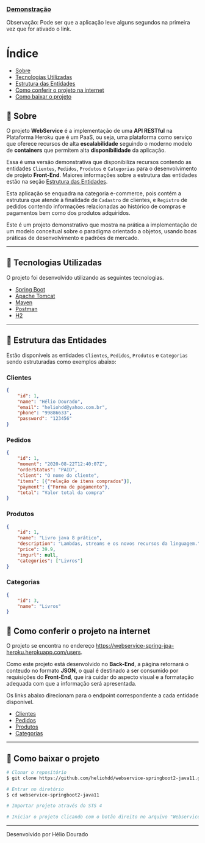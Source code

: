 <h3>
    <a href=https://webservice-spring-jpa-heroku.herokuapp.com/users>Demonstração</a>
</h3>
Observação: Pode ser que a aplicação leve alguns segundos na primeira vez que for ativado o link.

# Índice
- [Sobre](#-sobre)
- [Tecnologias Utilizadas](#-tecnologias-utilizadas)
- [Estrutura das Entidades](#-estrutura-das-entidades)
- [Como conferir o projeto na internet](#-como-conferir-o-projeto-na-internet)<!-- [Como testar o projeto no Postman](#-como-usar-o-projeto-no-postman)-->
- [Como baixar o projeto](#-como-baixar-o-projeto)




## 🔖 Sobre

O projeto **WebService** é a implementação de uma **API RESTful** na Plataforma Heroku que é um PaaS, ou seja, uma plataforma como serviço que oferece recursos de alta **escalabilidade** seguindo o moderno modelo de **containers** que permitem alta **disponibilidade** da aplicação.

Essa é uma versão demonstrativa que disponibiliza recursos  contendo as entidades ```Clientes```, ```Pedidos```, ```Produtos``` e ```Categorias``` para o desenvolvimento de projeto **Front-End**. Maiores informações sobre a estrutura das entidades estão na seção [Estrutura das Entidades](#-estrutura-das-entidades).

Esta aplicação se enquadra na categoria e-commerce, pois contém a estrutura que atende à finalidade de ```Cadastro``` de clientes, e ```Registro``` de pedidos contendo informações relacionadas ao histórico de compras e pagamentos bem como  dos produtos adquiridos.

Este é um projeto demonstrativo que mostra na prática a implementação de um modelo conceitual sobre o paradigma orientado a objetos, usando boas práticas de desenvolvimento e padrões de mercado.

---

## 🚀 Tecnologias Utilizadas

O projeto foi  desenvolvido utilizando as seguintes tecnologias.
<!--
<h3>
    <img src=Pictures/spring-boot.png>
</h3>
-->

- [Spring Boot](https://spring.io/)
- [Apache Tomcat](http://tomcat.apache.org/)
- [Maven](https://maven.apache.org/)
- [Postman](https://www.postman.com/)
- [H2](https://www.h2database.com/html/main.html)


---

## 🧮 Estrutura das Entidades

Estão disponiveis  as entidades ```Clientes```, ```Pedidos```, ```Produtos``` e ```Categorias```  sendo estruturadas como exemplos abaixo:

### Clientes
```json
{
    "id": 1,
    "name": "Hélio Dourado",
    "email": "heliohdd@yahoo.com.br",
    "phone": "99886633",
    "password": "123456"
}
```
### Pedidos
```json
{
    "id": 1,
    "moment": "2020-08-22T12:40:07Z",
    "orderStatus": "PAID",
    "client": "O nome do cliente",
    "items": [{"relação de itens comprados"}],
    "payment": {"Forma de pagamento"},
    "total": "Valor total da compra"
}
```
### Produtos
```json
{
    "id": 1,
    "name": "Livro java 8 prático",
    "description": "Lambdas, streams e os novos recursos da linguagem.",
    "price": 39.9,
    "imgurl": null,
    "categories": ["Livros"]
}
```
### Categorias
```json
{
    "id": 3,
    "name": "Livros"
}
```

## 📂 Como conferir o projeto na internet

O projeto se encontra no endereço https://webservice-spring-jpa-heroku.herokuapp.com/users.

Como este projeto está desenvolvido no **Back-End**, a página retornará o conteudo no formato **JSON**, o qual é destinado a ser consumido por requisições do **Front-End**, que irá cuidar do aspecto visual e a formatação adequada com que a informação será apresentada.

Os links abaixo direcionam para o endpoint correspondente a cada entidade disponível.

- [Clientes](https://webservice-spring-jpa-heroku.herokuapp.com/users)
- [Pedidos](https://webservice-spring-jpa-heroku.herokuapp.com/orders)
- [Produtos](https://webservice-spring-jpa-heroku.herokuapp.com/products)
- [Categorias](https://webservice-spring-jpa-heroku.herokuapp.com/categories)

---

<!--## 📂Como testar o projeto no Postman

Esta **API** pode ter toda sua funcionalidade testada através do aplicativo [Postman](https://www.postman.com/) conforme exemplos abaixo.



---
-->

## 📂 Como baixar o projeto

```bash
# Clonar o repositório
$ git clone https://github.com/heliohdd/webservice-springboot2-java11.git

# Entrar no diretório
$ cd webservice-springboot2-java11

# Importar projeto através do STS 4

# Iniciar o projeto clicando com o botão direito no arquivo "WebserviceApplication.java" acionando as opção "Run as" e "Spring Boot App".

```
---

Desenvolvido por Hélio Dourado


<!--# API webservice - Back-End da Plataforma
Projeto desenvolvido em Spring Boot com JPA/Hibernate com implantação na Plataforma Heroku.

Esta plataforma disponibiliza a aplicação seguindo o modelo mais atual de conteinerização fornecendo alta capacidade de escalabilidade conforme a necessidade.

A aplicação pode ser testada diretamente no endereço web em https://webservice-spring-jpa-heroku.herokuapp.com/users onde será listado no formato ```JSON``` uma listagem dos usuários cadastrados.
## Get Started
Para testar esta API é necessário rodar o projeto através do [STS - Spring Tools Suíte](https://spring.io/tools) que é um Eclipse adaptado para desenvolvimento no Spring Boot.
Também é recomendado a utilização do [Postman](https://www.postman.com/downloads/) para execução da nossa plataforma, assim você não precisará configurar seu ambiente.
### Rodando a API com Postman
- Primeiramente instale o Postman em sua máquina conforme as recomendações do site oficial.
- Clone este repositório na sua máquina.
- Através do STS importe o projeto e logo após, abra o projeto.
- No pacote ```com.heliohdd.webservice``` acionar o comando ```Run as``` escolhendo a opção ```Spring Boot App```.
Após a execução do comando a API deve estar disponível em:
```http://localhost:8080```
### Swagger
A API utiliza a documentação do [Swagger](https://swagger.io/).
Com o projeto rodando, a documentação da API deve estar disponível em:
```http://localhost:8080/swagger-ui.html``` -->
